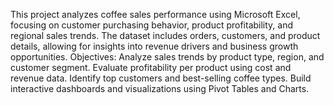 This project analyzes coffee sales performance using Microsoft Excel, 
focusing on customer purchasing behavior, product profitability, and regional sales trends. 
The dataset includes orders, customers, and product details, allowing for insights into revenue drivers and business growth opportunities.
 Objectives:
Analyze sales trends by product type, region, and customer segment.
Evaluate profitability per product using cost and revenue data.
Identify top customers and best-selling coffee types.
Build interactive dashboards and visualizations using Pivot Tables and Charts.
